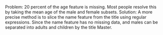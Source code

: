Problem: 20 percent of the age feature is missing. Most people resolve this by taking the mean age of the male and female subsets.
Solution: A more precise method is to slice the name feature from the title using regular expressions. Since the name feature has no missing data, and males can be separated into adults and children by the title Master.
